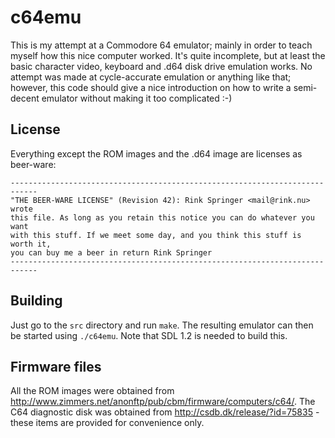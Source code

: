 # c64emu

This is my attempt at a Commodore 64 emulator; mainly in order to teach myself how this nice computer worked. It's quite incomplete, but at least the basic character video, keyboard and .d64 disk drive emulation works. No attempt was made at cycle-accurate emulation or anything like that; however, this code should give a nice introduction on how to write a semi-decent emulator without making it too complicated :-)

## License

Everything except the ROM images and the .d64 image are licenses as beer-ware:

```
----------------------------------------------------------------------------
"THE BEER-WARE LICENSE" (Revision 42): Rink Springer <mail@rink.nu> wrote
this file. As long as you retain this notice you can do whatever you want
with this stuff. If we meet some day, and you think this stuff is worth it,
you can buy me a beer in return Rink Springer
----------------------------------------------------------------------------
```

## Building

Just go to the `src` directory and run `make`. The resulting emulator can then be started using `./c64emu`. Note that SDL 1.2 is needed to build this.

## Firmware files

All the ROM images were obtained from http://www.zimmers.net/anonftp/pub/cbm/firmware/computers/c64/. The C64 diagnostic disk was obtained from http://csdb.dk/release/?id=75835 - these items are provided for convenience only.
